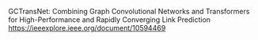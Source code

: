 GCTransNet: Combining Graph Convolutional Networks and Transformers for High-Performance and Rapidly Converging Link Prediction
https://ieeexplore.ieee.org/document/10594469

